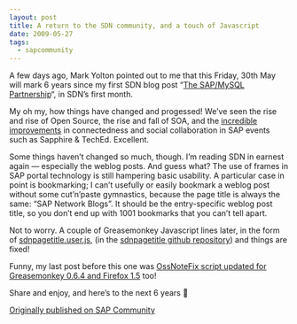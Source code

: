 ```yaml
---
layout: post
title: A return to the SDN community, and a touch of Javascript
date: 2009-05-27
tags:
  - sapcommunity
---
```

A few days ago, Mark Yolton pointed out to me that this Friday, 30th May will mark 6 years since my first SDN blog post “[The SAP/MySQL Partnership](/blog/posts/2003/05/30/the-sapmysql-partnership/)“, in SDN’s first month.

My oh my, how things have changed and progessed! We’ve seen the rise and rise of Open Source, the rise and fall of SOA, and the [incredible improvements](https://twitter.com/qmacro/status/1794857024) in connectedness and social collaboration in SAP events such as Sapphire & TechEd. Excellent.

Some things haven’t changed so much, though. I’m reading SDN in earnest again — especially the weblog posts. And guess what? The use of frames in SAP portal technology is still hampering basic usability. A particular case in point is bookmarking; I can’t usefully or easily bookmark a weblog post without some cut’n’paste gymnastics, because the page title is always the same: “SAP Network Blogs”. It should be the entry-specific weblog post title, so you don’t end up with 1001 bookmarks that you can’t tell apart.

Not to worry. A couple of Greasemonkey Javascript lines later, in the form of [sdnpagetitle.user.js](https://github.com/qmacro/sdnpagetitle/blob/master/sdnpagetitle.user.js), (in the [sdnpagetitle github repository](https://github.com/qmacro/sdnpagetitle)) and things are fixed!

Funny, my last post before this one was [OssNoteFix script updated for Greasemonkey 0.6.4 and Firefox 1.5](/blog/posts/2006/02/07/ossnotefix-script-updated-for-greasemonkey-0.6.4-and-firefox-1.5/) too!

Share and enjoy, and here’s to the next 6 years 🙂

[Originally published on SAP Community](https://blogs.sap.com/2009/05/27/a-return-to-the-sdn-community-and-a-touch-of-javascript/)
